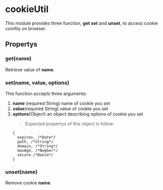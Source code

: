 # cookieUtil
This module provides three function, **get** **set** and **unset**, to access cookie comfily on browser.
## Propertys
### get(name)
Retrieve value of **name**.
### set(name, value, options)
This function accepts three arguments:
1. **name** (required String)  name of cookie you set
2. **value**(required String) value of cookie you set
3. **options**(Object) an object describing options of cookie you set
   >Expected propertys of this object is follow:
   ```
   {
     expires, /*Date*/
     path, /*String*/
     domain, /*String*/
     maxAge, /*Number*/
     secure /*Boole*/
   }
   ```
### unset(name)
Remove cookie **name**.
